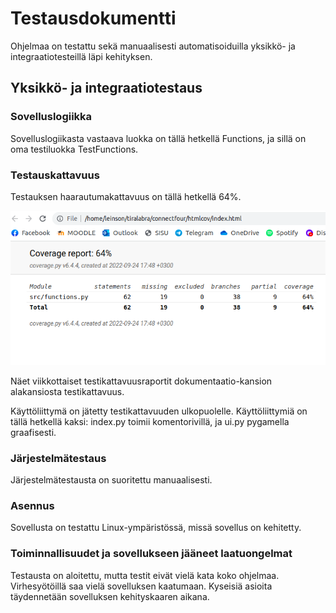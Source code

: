 # Testausdokumentti
Ohjelmaa on testattu sekä manuaalisesti automatisoiduilla yksikkö- ja integraatiotesteillä läpi kehityksen.

## Yksikkö- ja integraatiotestaus

### Sovelluslogiikka
Sovelluslogiikasta vastaava luokka on tällä hetkellä Functions, ja sillä on oma testiluokka TestFunctions.

### Testauskattavuus
Testauksen haarautumakattavuus on tällä hetkellä 64%. 

![](./testikattavuus/coverage_report_24_sept.png)

Näet viikkottaiset testikattavuusraportit dokumentaatio-kansion alakansiosta testikattavuus.

Käyttöliittymä on jätetty testikattavuuden ulkopuolelle. Käyttöliittymiä on tällä hetkellä kaksi: index.py toimii komentorivillä, ja ui.py pygamella graafisesti.

### Järjestelmätestaus
Järjestelmätestausta on suoritettu manuaalisesti. 

### Asennus
Sovellusta on testattu Linux-ympäristössä, missä sovellus on kehitetty.

### Toiminnallisuudet ja sovellukseen jääneet laatuongelmat 
Testausta on aloitettu, mutta testit eivät vielä kata koko ohjelmaa. Virhesyötöillä saa vielä sovelluksen kaatumaan. 
Kyseisiä asioita täydennetään sovelluksen kehityskaaren aikana. 
 
